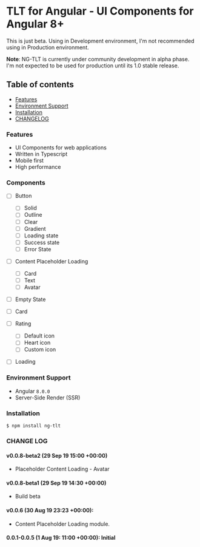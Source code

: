 
# TLT for Angular - UI Components for Angular 8+
This is just beta. Using in Development environment, I'm not recommended using in Production environment.

**Note**: NG-TLT is currently under community development in alpha phase. I'm not expected to be used for production until its 1.0 stable release.

## Table of contents
* [Features](#features)
* [Environment Support](#enviroment-support)
* [Installation](#installation)
* [CHANGELOG](#change-log)

### Features
* UI Components for web applications
* Written in Typescript
* Mobile first
* High performance

### Components
- [ ] Button 
	- [ ] Solid
	- [ ] Outline
	- [ ] Clear
	- [ ] Gradient
	- [ ] Loading state
	- [ ] Success state
	- [ ] Error State
- [ ] Content Placeholder Loading
	- [ ] Card
	- [ ] Text
	- [ ] Avatar
- [ ] Empty State
- [ ] Card
- [ ] Rating
	- [ ] Default icon
	- [ ] Heart icon
	- [ ] Custom icon
- [ ] Loading


### Environment Support
* Angular `8.0.0`
* Server-Side Render (SSR)

### Installation
```
$ npm install ng-tlt
```

### CHANGE LOG
#### v0.0.8-beta2 (29 Sep 19 15:00 +00:00)
* Placeholder Content Loading - Avatar
#### v0.0.8-beta1 (29 Sep 19 14:30 +00:00)
* Build beta
#### v0.0.6 (30 Aug 19 23:23 +00:00): 
* Content Placeholder Loading module.
#### 0.0.1-0.0.5 (1 Aug 19: 11:00 +00:00): Initial
